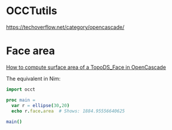 # OCCTutils
https://techoverflow.net/category/opencascade/

# Face area
[How to compute surface area of a TopoDS_Face in OpenCascade](https://techoverflow.net/2019/06/13/how-to-compute-surface-area-of-topods_face-in-opencascade/)

The equivalent in Nim:
```nim
import occt

proc main =
  var r = ellipse(30,20)
  echo r.face.area  # Shows: 1884.95556640625
  
main()
```
